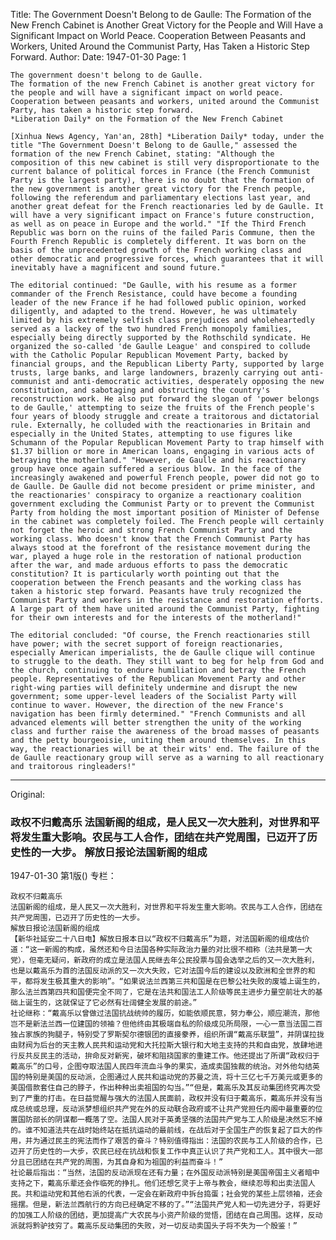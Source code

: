 Title: The Government Doesn't Belong to de Gaulle: The Formation of the New French Cabinet is Another Great Victory for the People and Will Have a Significant Impact on World Peace. Cooperation Between Peasants and Workers, United Around the Communist Party, Has Taken a Historic Step Forward.
Author:
Date: 1947-01-30
Page: 1

    The government doesn't belong to de Gaulle.
    The formation of the new French Cabinet is another great victory for the people and will have a significant impact on world peace. Cooperation between peasants and workers, united around the Communist Party, has taken a historic step forward.
    *Liberation Daily* on the Formation of the New French Cabinet

    [Xinhua News Agency, Yan'an, 28th] *Liberation Daily* today, under the title "The Government Doesn't Belong to de Gaulle," assessed the formation of the new French Cabinet, stating: "Although the composition of this new cabinet is still very disproportionate to the current balance of political forces in France (the French Communist Party is the largest party), there is no doubt that the formation of the new government is another great victory for the French people, following the referendum and parliamentary elections last year, and another great defeat for the French reactionaries led by de Gaulle. It will have a very significant impact on France's future construction, as well as on peace in Europe and the world." "If the Third French Republic was born on the ruins of the failed Paris Commune, then the Fourth French Republic is completely different. It was born on the basis of the unprecedented growth of the French working class and other democratic and progressive forces, which guarantees that it will inevitably have a magnificent and sound future."

    The editorial continued: "De Gaulle, with his resume as a former commander of the French Resistance, could have become a founding leader of the new France if he had followed public opinion, worked diligently, and adapted to the trend. However, he was ultimately limited by his extremely selfish class prejudices and wholeheartedly served as a lackey of the two hundred French monopoly families, especially being directly supported by the Rothschild syndicate. He organized the so-called 'de Gaulle League' and conspired to collude with the Catholic Popular Republican Movement Party, backed by financial groups, and the Republican Liberty Party, supported by large trusts, large banks, and large landowners, brazenly carrying out anti-communist and anti-democratic activities, desperately opposing the new constitution, and sabotaging and obstructing the country's reconstruction work. He also put forward the slogan of 'power belongs to de Gaulle,' attempting to seize the fruits of the French people's four years of bloody struggle and create a traitorous and dictatorial rule. Externally, he colluded with the reactionaries in Britain and especially in the United States, attempting to use figures like Schumann of the Popular Republican Movement Party to trap himself with $1.37 billion or more in American loans, engaging in various acts of betraying the motherland." "However, de Gaulle and his reactionary group have once again suffered a serious blow. In the face of the increasingly awakened and powerful French people, power did not go to de Gaulle. De Gaulle did not become president or prime minister, and the reactionaries' conspiracy to organize a reactionary coalition government excluding the Communist Party or to prevent the Communist Party from holding the most important position of Minister of Defense in the cabinet was completely foiled. The French people will certainly not forget the heroic and strong French Communist Party and the working class. Who doesn't know that the French Communist Party has always stood at the forefront of the resistance movement during the war, played a huge role in the restoration of national production after the war, and made arduous efforts to pass the democratic constitution? It is particularly worth pointing out that the cooperation between the French peasants and the working class has taken a historic step forward. Peasants have truly recognized the Communist Party and workers in the resistance and restoration efforts. A large part of them have united around the Communist Party, fighting for their own interests and for the interests of the motherland!"

    The editorial concluded: "Of course, the French reactionaries still have power; with the secret support of foreign reactionaries, especially American imperialists, the de Gaulle clique will continue to struggle to the death. They still want to beg for help from God and the church, continuing to endure humiliation and betray the French people. Representatives of the Republican Movement Party and other right-wing parties will definitely undermine and disrupt the new government; some upper-level leaders of the Socialist Party will continue to waver. However, the direction of the new France's navigation has been firmly determined." "French Communists and all advanced elements will better strengthen the unity of the working class and further raise the awareness of the broad masses of peasants and the petty bourgeoisie, uniting them around themselves. In this way, the reactionaries will be at their wits' end. The failure of the de Gaulle reactionary group will serve as a warning to all reactionary and traitorous ringleaders!"



<hr /> 

Original: 


### 政权不归戴高乐  法国新阁的组成，是人民又一次大胜利，对世界和平将发生重大影响。农民与工人合作，团结在共产党周围，已迈开了历史性的一大步。  解放日报论法国新阁的组成

1947-01-30
第1版()
专栏：

    政权不归戴高乐
    法国新阁的组成，是人民又一次大胜利，对世界和平将发生重大影响。农民与工人合作，团结在共产党周围，已迈开了历史性的一大步。
    解放日报论法国新阁的组成
    【新华社延安二十八日电】解放日报本日以“政权不归戴高乐”为题，对法国新阁的组成估价道：“这一新阁的构成，虽然还和今日法国各种实际政治力量的对比很不相称（法共是第一大党），但毫无疑问，新政府的成立是法国人民继去年公民投票与国会选举之后的又一次大胜利，也是以戴高乐为首的法国反动派的又一次大失败，它对法国今后的建设以及欧洲和全世界的和平，都将发生极其重大的影响”。“如果说法兰西第三共和国是在巴黎公社失败的废墟上诞生的，那么法兰西第四共和国便完全不同了，它是在法共和国法工人阶级等民主进步力量空前壮大的基础上诞生的，这就保证了它必然有壮阔健全发展的前途。”
    社论继称：“戴高乐以曾做过法国抗战统帅的履历，如能依顺民意，努力奉公，顺应潮流，那他岂不是新法兰西一位建国的领袖？但他终由其极端自私的阶级成见所局限，一心一意当法国二百独占家族的狗腿子，特别受了罗斯契尔德银团的直接豢养，组织所谓“戴高乐联盟”，并阴谋拉拢由财阀为后台的天主教人民共和运动党和大托拉斯大银行和大地主支持的共和自由党，放肆地进行反共反民主的活动，拚命反对新宪，破坏和阻挠国家的重建工作。他还提出了所谓“政权归于戴高乐”的口号，企图夺取法国人民四年流血斗争的果实，造成卖国独裁的统治。对外他勾结英国的特别是美国的反动派，企图通过人民共和运动党的苏曼之流，将十三亿七千万美元或更多的美国借款套住自己的脖子，作出种种出卖祖国的勾当。”“但是，戴高乐及其反动集团终究再次受到了严重的打击。在日益觉醒与强大的法国人民面前，政权并没有归于戴高乐，戴高乐并没有当成总统或总理，反动派梦想组织共产党在外的反动联合政府或不让共产党担任内阁中最重要的位置国防部长的阴谋都一概落了空。法国人民对于英勇坚强的法国共产党与工人阶级是决然忘不掉的。谁不知道法共在战时始终站在抵抗运动的最前线，在战后对于全国生产的恢复起了巨大的作用，并为通过民主的宪法而作了艰苦的奋斗？特别值得指出：法国的农民与工人阶级的合作，已迈开了历史性的一大步，农民已经在抗战和恢复工作中真正认识了共产党和工人。其中很大一部分且已团结在共产党的周围，为其自身和为祖国的利益而奋斗！”
    社论最后指出：“当然，法国的反动派现在还有力量；在外国反动派特别是美国帝国主义者暗中支持之下，戴高乐辈还会作临死的挣扎。他们还想乞灵于上帝与教会，继续忍辱和出卖法国人民。共和运动党和其他右派的代表，一定会在新政府中拆台捣蛋；社会党的某些上层领袖，还会摇摆。但是，新法兰西航行的方向已经确定不移的了。”“法国共产党人和一切先进分子，将更好的加强工人阶级的团结，更加提高广大农民与小资产阶级的觉悟，团结在自己周围。这样，反动派就将黔驴技穷了。戴高乐反动集团的失败，对一切反动卖国头子将不失为一个殷鉴！”
